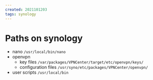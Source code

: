 ```yaml
---
created: 2021101203
tags: synology
---
```


# Paths on synology

* nano
    `/usr/local/bin/nano`
* openvpn
  * key files
    `/var/packages/VPNCenter/target/etc/openvpn/keys/`
  * configuration files
    `/usr/syno/etc/packages/VPNCenter/openvpn/`
* user scripts
  `/usr/local/bin`
